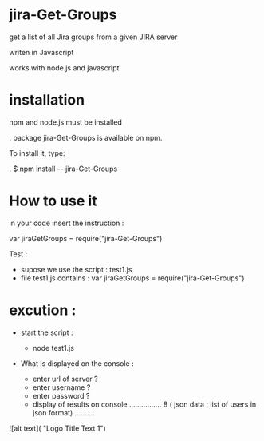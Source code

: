 # jira-Get-Groups

get a list of all Jira groups from a given JIRA server 

writen in Javascript

works with node.js and javascript

# installation

npm and node.js must be installed

 . package jira-Get-Groups is available on npm. 
 
 To install it, type:
 
. $ npm install -- jira-Get-Groups

# How to use it

in your code insert the instruction : 

var jiraGetGroups = require("jira-Get-Groups")

Test : 
* supose we use the script : test1.js
* file test1.js contains : var jiraGetGroups = require("jira-Get-Groups")

# excution : 
* start the script :
  * node test1.js

* What is displayed on the console  : 
  * enter url of server ?
  * enter username ?
  * enter password ? 
  * display of results on console  ................
    8 ( json data : list of users in json format) ..........

![alt text](  "Logo Title Text 1")
